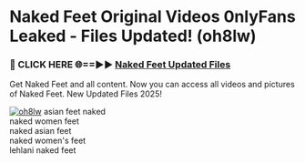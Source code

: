 # Naked Feet Original Videos 0nlyFans Leaked - Files Updated! (oh8lw)

<h3>🔴 CLICK HERE 🌐==►► <a href="https://tinyurl.com/up5wt9bj" rel="nofollow">Naked Feet Updated Files</a></h3>

Get Naked Feet and all content. Now you can access all videos and pictures of Naked Feet. New Updated Files 2025!

[![oh8lw](https://i.imgur.com/ABiUzMV.gif)](https://tinyurl.com/up5wt9bj)
asian feet naked<br>
naked women feet<br>
naked asian feet<br>
naked women's feet<br>
lehlani naked feet